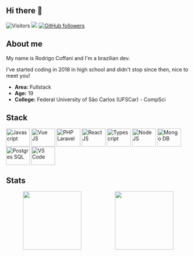 ## Hi there 👋

![Visitors](https://komarev.com/ghpvc/?username=rodcoffani&color=blue)
[<img src="https://img.shields.io/static/v1?message=LinkedIn&logo=linkedin&label=&color=0077B5&logoColor=white&labelColor=&style=for-the-badge)">](https://www.linkedin.com/in/rodrigo-coffani-b03951186/)
[![GitHub followers](https://img.shields.io/github/followers/rodcoffani.svg?style=social&label=Follow)](https://github.com/rodcoffani?tab=followers)

###

## About me

My name is Rodrigo Coffani and I'm a brazilian dev.

I've started coding in 2018 in high school and didn't stop since then, nice to meet you!

- __Area:__ Fullstack
- __Age:__ 19
- __College:__ Federal University of São Carlos (UFSCar) - CompSci

## Stack
<div style="display: inline_block">
  <img align="center" alt="Javascript" height="50" width="65" src="https://cdn.jsdelivr.net/gh/devicons/devicon/icons/javascript/javascript-plain.svg">
  <img align="center" alt="Vue JS" height="50" width="65" src="https://cdn.jsdelivr.net/gh/devicons/devicon/icons/vuejs/vuejs-original-wordmark.svg">
  <img align="center" alt="PHP Laravel" height="50" width="65" src="https://cdn.jsdelivr.net/gh/devicons/devicon/icons/laravel/laravel-plain-wordmark.svg">
  <img align="center" alt="React JS" height="50" width="65" src="https://cdn.jsdelivr.net/gh/devicons/devicon/icons/react/react-original-wordmark.svg">
  <img align="center" alt="Typescript" height="50" width="65" src="https://cdn.jsdelivr.net/gh/devicons/devicon/icons/typescript/typescript-plain.svg">
  <img align="center" alt="Node JS" height="50" width="65" src="https://cdn.jsdelivr.net/gh/devicons/devicon/icons/nodejs/nodejs-plain.svg">
  <img align="center" alt="Mongo DB" height="50" width="65" src="https://cdn.jsdelivr.net/gh/devicons/devicon/icons/mongodb/mongodb-original-wordmark.svg">
  <img align="center" alt="Postgres SQL" height="50" width="65" src="https://cdn.jsdelivr.net/gh/devicons/devicon/icons/postgresql/postgresql-plain-wordmark.svg">
  <img align="center" alt="VS Code" height="50" width="65" src="https://cdn.jsdelivr.net/gh/devicons/devicon/icons/vscode/vscode-original.svg">
</div>

## Stats
<div style="display: flex; justify-content: space-around">
  <a href="https://github.com/rodcoffani">
    <img height="160em" src="https://github-readme-stats.vercel.app/api?username=rodcoffani&show_icons=true&theme=dracula&include_all_commits=true&count_private=true"/>
  </a>
  <a href="https://github.com/rodcoffani">
    <img height="160em" src="https://github-readme-stats.vercel.app/api/top-langs/?username=rodcoffani&layout=compact&langs_count=6&theme=dracula"/>
  </a>
</div>
